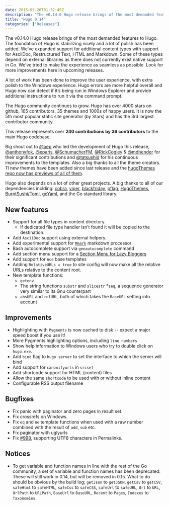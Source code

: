 ```yaml
---
date: 2015-05-26T01:32:45Z
description: "The v0.14.0 Hugo release brings of the most demanded features to Hugo. The foundation of Hugo is stabilizing nicely and a lot of polish has been added. We’ve expanded support for additional content types with support for AsciiDoc, Restructured Text, HTML and Markdown."
title: "Hugo 0.14"
categories: ["Releases"]
---
```


The v0.14.0 Hugo release brings of the most demanded features to Hugo. The foundation of Hugo is stabilizing nicely and a lot of polish has been added. We’ve expanded support for additional content types with support for AsciiDoc, Restructured Text, HTML and Markdown. Some of these types depend on external libraries as there does not currently exist native support in Go. We’ve tried to make the experience as seamless as possible. Look for more improvements here in upcoming releases.

A lot of work has been done to improve the user experience, with extra polish to the Windows experience. Hugo errors are more helpful overall and Hugo now can detect if it’s being run in Windows Explorer and provide additional instructions to run it via the command prompt.

The Hugo community continues to grow. Hugo has over 4000 stars on github, 165 contributors, 35 themes and 1000s of happy users. It is now the 5th most popular static site generator (by Stars) and has the 3rd largest contributor community.

This release represents over **240 contributions by 36 contributors** to the main Hugo codebase.

Big shout out to [@bep](https://github.com/bep) who led the development of Hugo this release, [@anthonyfok](https://github.com/anthonyfok), [@eparis](https://github.com/eparis), [@SchumacherFM](https://github.com/SchumacherFM), [@RickCogley](https://github.com/RickCogley) & [@mdhender](https://github.com/mdhender) for their significant contributions and [@tatsushid](https://github.com/tatsushid) for his continuous improvements to the templates. Also a big thanks to all the theme creators. 11 new themes have been added since last release and the [hugoThemes repo now has previews of all of them](https://github.com/spf13/hugoThemes/blob/master/README.md#theme-list).

Hugo also depends on a lot of other great projects. A big thanks to all of our dependencies inclding:
[cobra](https://github.com/spf13/cobra), [viper](https://github.com/spf13/viper), [blackfriday](https://github.com/russross/blackfriday), [pflag](https://github.com/spf13/pflag), [HugoThemes](https://github.com/spf13/hugothemes), [BurntSushi/Toml](github.com/BurntSushi/toml), [goYaml](https://github.com/go-yaml/yaml/tree/v2), and the Go standard library.

## New features
- Support for all file types in content directory.
  - If dedicated file type handler isn’t found it will be copied to the destination.
- Add `AsciiDoc` support using external helpers.
- Add experimental support for [`Mmark`](https://github.com/miekg/mmark) markdown processor
- Bash autocomplete support via `genautocomplete` command
- Add section menu support for a [Section Menu for Lazy Bloggers](https://gohugo.io/templates/menu-templates/#section-menu-for-lazy-bloggers)
- Add support for `Ace` base templates
- Adding `RelativeURLs = true` to site config will now make all the relative URLs relative to the content root.
- New template functions:
  - `getenv`
  - The string functions `substr` and `slicestr`
    *`seq`, a sequence generator very similar to its Gnu counterpart
  - `absURL` and `relURL`, both of which takes the `BaseURL` setting into account

## Improvements
- Highlighting with `Pygments` is now cached to disk -- expect a major speed boost if you use it!
- More Pygments highlighting options, including `line numbers`
- Show help information to Windows users who try to double click on `hugo.exe`.
- Add `bind` flag to `hugo server` to set the interface to which the server will bind
- Add support for `canonifyurls` in `srcset`
- Add shortcode support for HTML (content) files
- Allow the same `shortcode` to  be used with or without inline content
- Configurable RSS output filename

## Bugfixes
- Fix panic with paginator and zero pages in result set.
- Fix crossrefs on Windows.
- Fix `eq` and `ne` template functions when used with a raw number combined with the result of `add`, `sub` etc.
- Fix paginator with uglyurls
- Fix [#998](https://github.com/spf13/hugo/issues/988), supporting UTF8 characters in Permalinks.

## Notices
- To get variable and function names in line with the rest of the Go community, a set of variable and function names has been deprecated: These will still  work in 0.14, but will be removed in 0.15. What to do should be obvious by  the build log; `getJson` to `getJSON`, `getCsv` to `getCSV`, `safeHtml` to   `safeHTML`, `safeCss` to `safeCSS`, `safeUrl` to `safeURL`, `Url` to `URL`,  `UrlPath` to `URLPath`, `BaseUrl` to `BaseURL`, `Recent` to `Pages`,  `Indexes` to `Taxonomies`.
